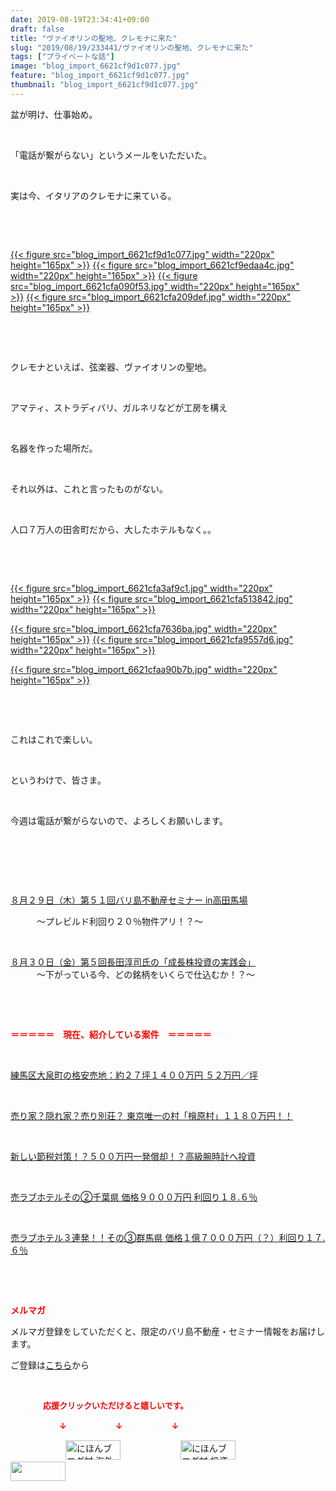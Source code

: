 ```yaml
---
date: 2019-08-19T23:34:41+09:00
draft: false
title: "ヴァイオリンの聖地、クレモナに来た"
slug: "2019/08/19/233441/ヴァイオリンの聖地、クレモナに来た"
tags: ["プライベートな話"]
image: "blog_import_6621cf9d1c077.jpg"
feature: "blog_import_6621cf9d1c077.jpg"
thumbnail: "blog_import_6621cf9d1c077.jpg"
---
```

<p>盆が明け、仕事始め。</p><p> </p><p>「電話が繋がらない」というメールをいただいた。</p><p> </p><p>実は今、イタリアのクレモナに来ている。</p><p> </p><p> </p><p><a href="blog_import_6621cf9d1c077.jpg">{{< figure src="blog_import_6621cf9d1c077.jpg" width="220px" height="165px" >}}</a> <a href="blog_import_6621cf9edaa4c.jpg">{{< figure src="blog_import_6621cf9edaa4c.jpg" width="220px" height="165px" >}}</a> <a href="blog_import_6621cfa090f53.jpg">{{< figure src="blog_import_6621cfa090f53.jpg" width="220px" height="165px" >}}</a> <a href="blog_import_6621cfa209def.jpg">{{< figure src="blog_import_6621cfa209def.jpg" width="220px" height="165px" >}}</a></p><p> </p><p> </p><p>クレモナといえば、弦楽器、ヴァイオリンの聖地。</p><p> </p><p>アマティ、ストラディバリ、ガルネリなどが工房を構え</p><p> </p><p>名器を作った場所だ。</p><p> </p><p>それ以外は、これと言ったものがない。</p><p> </p><p>人口７万人の田舎町だから、大したホテルもなく。。</p><p> </p><p> </p><p><a href="blog_import_6621cfa3af9c1.jpg">{{< figure src="blog_import_6621cfa3af9c1.jpg" width="220px" height="165px" >}}</a> <a href="blog_import_6621cfa513842.jpg">{{< figure src="blog_import_6621cfa513842.jpg" width="220px" height="165px" >}}</a></p><p><a href="blog_import_6621cfa7636ba.jpg">{{< figure src="blog_import_6621cfa7636ba.jpg" width="220px" height="165px" >}}</a> <a href="blog_import_6621cfa9557d6.jpg">{{< figure src="blog_import_6621cfa9557d6.jpg" width="220px" height="165px" >}}</a></p><p><a href="blog_import_6621cfaa90b7b.jpg">{{< figure src="blog_import_6621cfaa90b7b.jpg" width="220px" height="165px" >}}</a> </p><p> </p><p> </p><p>これはこれで楽しい。</p><p> </p><p>というわけで、皆さま。</p><p> </p><p>今週は電話が繋がらないので、よろしくお願いします。</p><p> </p><p> </p><p> </p><p><a href="entry-12507201622.html" target="_blank">８月２９日（木）第５１回バリ島不動産セミナー in高田馬場</a></p><p>　　　～プレビルド利回り２０％物件アリ！？～</p><p> </p><p><a href="entry-12507160664.html" target="_blank">８月３０日（金）第５回長田淳司氏の「成長株投資の実践会」</a><br/>　　　～下がっている今、どの銘柄をいくらで仕込むか！？～</p><p> </p><p> </p><p><span style="font-weight: bold;"><span style="color: rgb(255, 0, 0);">＝＝＝＝＝　現在、紹介している案件　＝＝＝＝＝</span></span></p><p> </p><p><a href="entry-12499861777.html" target="_blank">練馬区大泉町の格安売地：約２７坪１４００万円 ５２万円／坪</a></p><p> </p><p><a href="entry-12500415311.html" target="_blank">売り家？隠れ家？売り別荘？ 東京唯一の村「檜原村」１１８０万円！！</a></p><p> </p><p><a href="entry-12492433937.html" target="_blank">新しい節税対策！？５００万円一発償却！？高級腕時計へ投資</a></p><p> </p><p><a href="entry-12499583728.html" target="_blank">売ラブホテルその②千葉県 価格９０００万円 利回り１８.６％</a></p><p> </p><p><a href="entry-12504218353.html" target="_blank">売ラブホテル３連発！！その③群馬県 価格１億７０００万円（？）利回り１７.６％</a></p><p> </p><p> </p><p><span style="font-weight: bold;"><span style="color: rgb(255, 0, 0);">メルマガ</span></span></p><p>メルマガ登録をしていただくと、限定のバリ島不動産・セミナー情報をお届けします。</p><p>ご登録は<a href="f9eeVI" target="_blank">こちら</a>から</p><p style="text-align: center;"> </p><p><font color="#ff0000" size="2"><strong>　　　　応援クリックいただけると嬉しいです。</strong></font></p><p><font color="#ff0000" size="2"><strong>　　　　　　↓　　　　　　↓　　　　　　↓</strong></font></p><p><a href="ranking.html?p_cid=01260127" id="&amp;blogmura_banner"><img alt="にほんブログ村 海外生活ブログ バリ島情報へ" border="0" height="31" src="data:image/svg+xml;charset=utf-8,%3Csvg%20xmlns%3D%22http%3A%2F%2Fwww.w3.org%2F2000%2Fsvg%22%20title%3D%22Placeholder%20for%20Images%22%20role%3D%22presentation%22%20viewBox%3D%220%200%2088%2031%22%20%2F%3E" width="88" data-src="//overseas.blogmura.com/bali/img/bali88_31.gif" style="aspect-ratio: auto 88 / 31;"/><noscript><img alt="にほんブログ村 海外生活ブログ バリ島情報へ" border="0" height="31" src="//overseas.blogmura.com/bali/img/bali88_31.gif" width="88"></noscript></a>  <a href="ranking.html?p_cid=01260127" id="&amp;blogmura_banner"><img alt="にほんブログ村 投資ブログ 不動産投資へ" border="0" height="31" src="data:image/svg+xml;charset=utf-8,%3Csvg%20xmlns%3D%22http%3A%2F%2Fwww.w3.org%2F2000%2Fsvg%22%20title%3D%22Placeholder%20for%20Images%22%20role%3D%22presentation%22%20viewBox%3D%220%200%2088%2031%22%20%2F%3E" width="88" data-src="//investment.blogmura.com/hudousantoushi/img/hudousantoushi88_31.gif" style="aspect-ratio: auto 88 / 31;"/><noscript><img alt="にほんブログ村 投資ブログ 不動産投資へ" border="0" height="31" src="//investment.blogmura.com/hudousantoushi/img/hudousantoushi88_31.gif" width="88"></noscript></a> <a href="link.php?1804582" title="人気ブログランキングへ"><img border="0" height="31" src="data:image/svg+xml;charset=utf-8,%3Csvg%20xmlns%3D%22http%3A%2F%2Fwww.w3.org%2F2000%2Fsvg%22%20title%3D%22Placeholder%20for%20Images%22%20role%3D%22presentation%22%20viewBox%3D%220%200%2088%2031%22%20%2F%3E" width="88" data-src="https://blog.with2.net/img/banner/banner_22.gif" style="aspect-ratio: auto 88 / 31;"/><noscript><img border="0" height="31" src="https://blog.with2.net/img/banner/banner_22.gif" width="88"></noscript></a></p>

